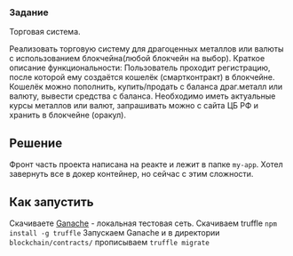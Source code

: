 ### Задание

Торговая система.

Реализовать торговую систему для драгоценных металлов или валюты  с использованием блокчейна(любой блокчейн на выбор).
Краткое описание функциональности:
Пользователь проходит регистрацию, после которой ему создаётся кошелёк (смартконтракт) в блокчейне.
Кошелёк можно пополнить, купить/продать с баланса драг.металл или валюту, вывести средства с баланса.
Необходимо иметь актуальные курсы металлов или валют, запрашивать можно с сайта ЦБ РФ и хранить в блокчейне (оракул).

## Решение 

Фронт часть проекта написана на реакте и лежит в папке ```my-app```. Хотел завернуть все в докер контейнер, но сейчас с этим сложности.

## Как запустить 
Скачиваете [Ganache](https://archive.trufflesuite.com/ganache/) - локальная тестовая сеть. 
Скачиваем truffle ```npm install -g truffle```
Запускаем Ganache и в директории ```blockchain/contracts/```
прописываем ```truffle migrate```
